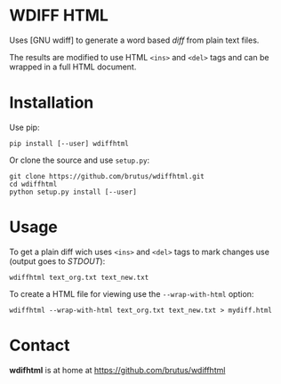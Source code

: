 # WDIFF HTML

Uses [GNU wdiff] to generate a word based *diff* from plain text files.

The results are modified to use HTML `<ins>` and `<del>` tags and can be
wrapped in a full HTML document.


# Installation

Use pip:

```
pip install [--user] wdiffhtml
```

Or clone the source and use `setup.py`:

```
git clone https://github.com/brutus/wdiffhtml.git
cd wdiffhtml
python setup.py install [--user]
```


# Usage

To get a plain diff wich uses `<ins>` and `<del>` tags to mark changes use
(output goes to _STDOUT_):

```
wdiffhtml text_org.txt text_new.txt
```

To create a HTML file for viewing use the `--wrap-with-html` option:

```
wdiffhtml --wrap-with-html text_org.txt text_new.txt > mydiff.html
```


# Contact

__wdifhtml__ is at home at https://github.com/brutus/wdiffhtml


[wdiff]: https://www.gnu.org/software/wdiff/wdiff.html

